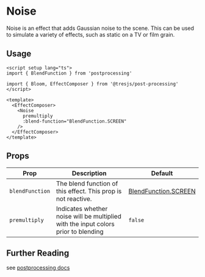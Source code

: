 # Noise

<DocsDemo>
  <NoiseDemo />
</DocsDemo>

Noise is an effect that adds Gaussian noise to the scene. This can be used to simulate a variety of effects, such as static on a TV or film grain.

## Usage

```vue
<script setup lang="ts">
import { BlendFunction } from 'postprocessing'

import { Bloom, EffectComposer } from '@tresjs/post-processing'
</script>

<template>
  <EffectComposer>
    <Noise
      premultiply
      :blend-function="BlendFunction.SCREEN"
    />
  </EffectComposer>
</template>
```

## Props

| Prop                 | Description                                                                                          | Default                                                                                                                                        |
| -------------------- | ---------------------------------------------------------------------------------------------------- | ---------------------------------------------------------------------------------------------------------------------------------------------- |
| `blendFunction`      | The blend function of this effect. This prop is not reactive.                                        | [BlendFunction.SCREEN](https://github.com/pmndrs/postprocessing/blob/c3ce388be247916437a314f17748a75329d65df1/src/enums/BlendFunction.js#L40) |
| `premultiply`          | Indicates whether noise will be multiplied with the input colors prior to blending | `false`           |

## Further Reading
see [postprocessing docs](https://pmndrs.github.io/postprocessing/public/docs/class/src/effects/NoiseEffect.js~NoiseEffect.html)
